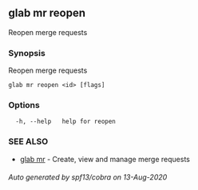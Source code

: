 ## glab mr reopen

Reopen merge requests

### Synopsis

Reopen merge requests

```
glab mr reopen <id> [flags]
```

### Options

```
  -h, --help   help for reopen
```

### SEE ALSO

* [glab mr](glab_mr.md)	 - Create, view and manage merge requests

###### Auto generated by spf13/cobra on 13-Aug-2020
